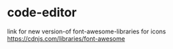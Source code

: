 # code-editor
link for new version-of font-awesome-libraries for icons https://cdnjs.com/libraries/font-awesome
